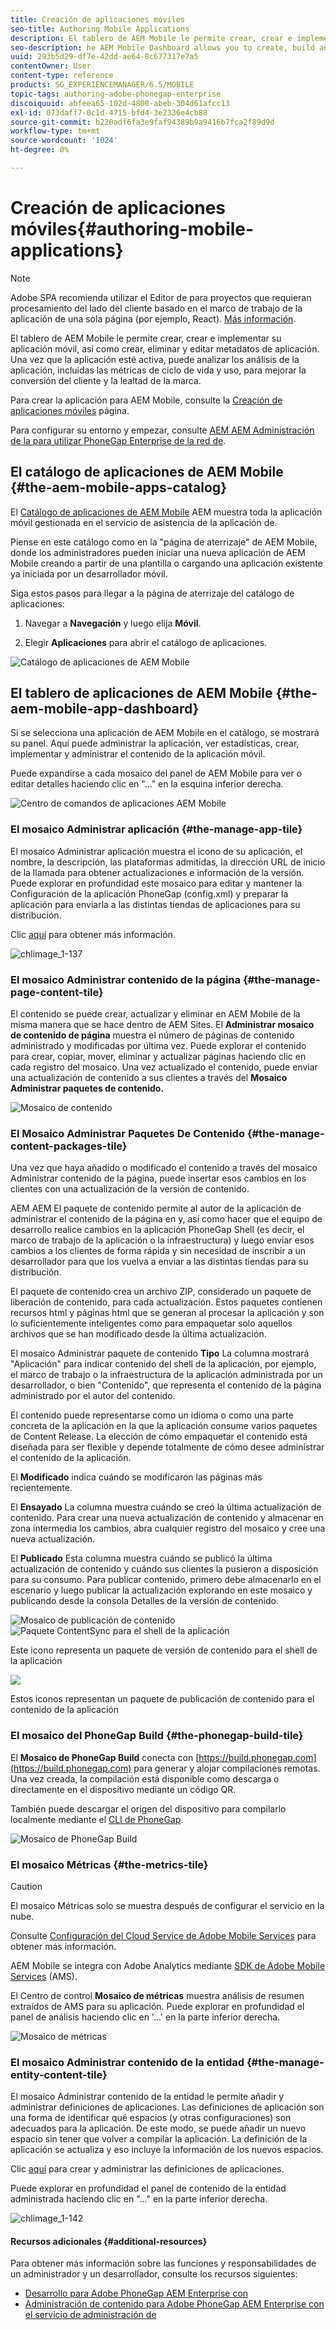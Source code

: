 ```yaml
---
title: Creación de aplicaciones móviles
seo-title: Authoring Mobile Applications
description: El tablero de AEM Mobile le permite crear, crear e implementar su aplicación móvil, así como crear, eliminar y editar metadatos de aplicación. Siga esta página para obtener más información.
seo-description: he AEM Mobile Dashboard allows you to create, build and deploy your mobile application, create, delete and edit application metadata. Follow this page to learn more.
uuid: 293b5d29-df7e-42dd-ae64-8c677317e7a5
contentOwner: User
content-type: reference
products: SG_EXPERIENCEMANAGER/6.5/MOBILE
topic-tags: authoring-adobe-phonegap-enterprise
discoiquuid: abfeea65-102d-4800-abeb-304d61afcc13
exl-id: 073daff7-0c1d-4715-bfd4-3e2336e4cb88
source-git-commit: b220adf6fa3e9faf94389b9a9416b7fca2f89d9d
workflow-type: tm+mt
source-wordcount: '1024'
ht-degree: 0%

---
```


# Creación de aplicaciones móviles{#authoring-mobile-applications}

>[!NOTE]
>
>Adobe SPA recomienda utilizar el Editor de para proyectos que requieran procesamiento del lado del cliente basado en el marco de trabajo de la aplicación de una sola página (por ejemplo, React). [Más información](/help/sites-developing/spa-overview.md).

El tablero de AEM Mobile le permite crear, crear e implementar su aplicación móvil, así como crear, eliminar y editar metadatos de aplicación. Una vez que la aplicación esté activa, puede analizar los análisis de la aplicación, incluidas las métricas de ciclo de vida y uso, para mejorar la conversión del cliente y la lealtad de la marca.

Para crear la aplicación para AEM Mobile, consulte la [Creación de aplicaciones móviles](/help/mobile/building-app-mobile-phonegap.md) página.

Para configurar su entorno y empezar, consulte [AEM AEM Administración de la para utilizar PhoneGap Enterprise de la red de](/help/mobile/administer-phonegap.md).

## El catálogo de aplicaciones de AEM Mobile {#the-aem-mobile-apps-catalog}

El [Catálogo de aplicaciones de AEM Mobile](http://localhost:4502/aem/apps.html/content/phonegap) AEM muestra toda la aplicación móvil gestionada en el servicio de asistencia de la aplicación de.

Piense en este catálogo como en la &quot;página de aterrizaje&quot; de AEM Mobile, donde los administradores pueden iniciar una nueva aplicación de AEM Mobile creando a partir de una plantilla o cargando una aplicación existente ya iniciada por un desarrollador móvil.

Siga estos pasos para llegar a la página de aterrizaje del catálogo de aplicaciones:

1. Navegar a **Navegación** y luego elija **Móvil**.

1. Elegir **Aplicaciones** para abrir el catálogo de aplicaciones.

![Catálogo de aplicaciones de AEM Mobile](assets/chlimage_1-135.png)

## El tablero de aplicaciones de AEM Mobile {#the-aem-mobile-app-dashboard}

Si se selecciona una aplicación de AEM Mobile en el catálogo, se mostrará su panel. Aquí puede administrar la aplicación, ver estadísticas, crear, implementar y administrar el contenido de la aplicación móvil.

Puede expandirse a cada mosaico del panel de AEM Mobile para ver o editar detalles haciendo clic en &quot;...&quot; en la esquina inferior derecha.

![Centro de comandos de aplicaciones AEM Mobile](assets/chlimage_1-136.png)

### El mosaico Administrar aplicación {#the-manage-app-tile}

El mosaico Administrar aplicación muestra el icono de su aplicación, el nombre, la descripción, las plataformas admitidas, la dirección URL de inicio de la llamada para obtener actualizaciones e información de la versión. Puede explorar en profundidad este mosaico para editar y mantener la Configuración de la aplicación PhoneGap (config.xml) y preparar la aplicación para enviarla a las distintas tiendas de aplicaciones para su distribución.

Clic [aquí](/help/mobile/phonegap-app-details-tile.md) para obtener más información.

![chlimage_1-137](assets/chlimage_1-137.png)

### El mosaico Administrar contenido de la página {#the-manage-page-content-tile}

El contenido se puede crear, actualizar y eliminar en AEM Mobile de la misma manera que se hace dentro de AEM Sites. El **Administrar mosaico de contenido de página** muestra el número de páginas de contenido administrado y modificadas por última vez. Puede explorar el contenido para crear, copiar, mover, eliminar y actualizar páginas haciendo clic en cada registro del mosaico. Una vez actualizado el contenido, puede enviar una actualización de contenido a sus clientes a través del **Mosaico Administrar paquetes de contenido.**

![Mosaico de contenido](assets/chlimage_1-138.png)

### El Mosaico Administrar Paquetes De Contenido {#the-manage-content-packages-tile}

Una vez que haya añadido o modificado el contenido a través del mosaico Administrar contenido de la página, puede insertar esos cambios en los clientes con una actualización de la versión de contenido.

AEM AEM El paquete de contenido permite al autor de la aplicación de administrar el contenido de la página en y, así como hacer que el equipo de desarrollo realice cambios en la aplicación PhoneGap Shell (es decir, el marco de trabajo de la aplicación o la infraestructura) y luego enviar esos cambios a los clientes de forma rápida y sin necesidad de inscribir a un desarrollador para que los vuelva a enviar a las distintas tiendas para su distribución.

El paquete de contenido crea un archivo ZIP, considerado un paquete de liberación de contenido, para cada actualización. Estos paquetes contienen recursos html y páginas html que se generan al procesar la aplicación y son lo suficientemente inteligentes como para empaquetar solo aquellos archivos que se han modificado desde la última actualización.

El mosaico Administrar paquete de contenido **Tipo** La columna mostrará &quot;Aplicación&quot; para indicar contenido del shell de la aplicación, por ejemplo, el marco de trabajo o la infraestructura de la aplicación administrada por un desarrollador, o bien &quot;Contenido&quot;, que representa el contenido de la página administrado por el autor del contenido.

El contenido puede representarse como un idioma o como una parte concreta de la aplicación en la que la aplicación consume varios paquetes de Content Release. La elección de cómo empaquetar el contenido está diseñada para ser flexible y depende totalmente de cómo desee administrar el contenido de la aplicación.

El **Modificado** indica cuándo se modificaron las páginas más recientemente.

El **Ensayado** La columna muestra cuándo se creó la última actualización de contenido. Para crear una nueva actualización de contenido y almacenar en zona intermedia los cambios, abra cualquier registro del mosaico y cree una nueva actualización.

El **Publicado** Esta columna muestra cuándo se publicó la última actualización de contenido y cuándo sus clientes la pusieron a disposición para su consumo. Para publicar contenido, primero debe almacenarlo en el escenario y luego publicar la actualización explorando en este mosaico y publicando desde la consola Detalles de la versión de contenido.

![Mosaico de publicación de contenido](assets/chlimage_1-139.png) ![Paquete ContentSync para el shell de la aplicación](do-not-localize/chlimage_1-5.png)

Este icono representa un paquete de versión de contenido para el shell de la aplicación

![](do-not-localize/chlimage_1-6.png)

Estos iconos representan un paquete de publicación de contenido para el contenido de la aplicación

### El mosaico del PhoneGap Build {#the-phonegap-build-tile}

El **Mosaico de PhoneGap Build** conecta con [https://build.phonegap.com](https://build.phonegap.com) para generar y alojar compilaciones remotas. Una vez creada, la compilación está disponible como descarga o directamente en el dispositivo mediante un código QR.

También puede descargar el origen del dispositivo para compilarlo localmente mediante el [CLI de PhoneGap](https://docs.phonegap.com/en/3.5.0/guide_cli_index.md.html).

![Mosaico de PhoneGap Build](assets/chlimage_1-140.png)

### El mosaico Métricas {#the-metrics-tile}

>[!CAUTION]
>
>El mosaico Métricas solo se muestra después de configurar el servicio en la nube.
>
>Consulte [Configuración del Cloud Service de Adobe Mobile Services](/help/mobile/configure-adobe-mobile-cloud-service.md) para obtener más información.

AEM Mobile se integra con Adobe Analytics mediante [SDK de Adobe Mobile Services](https://www.adobe.com/ca/solutions/digital-marketing/mobile-services/app-sdk.html) (AMS).

El Centro de control **Mosaico de métricas** muestra análisis de resumen extraídos de AMS para su aplicación. Puede explorar en profundidad el panel de análisis haciendo clic en &#39;...&#39; en la parte inferior derecha.

![Mosaico de métricas](assets/chlimage_1-141.png)

### El mosaico Administrar contenido de la entidad {#the-manage-entity-content-tile}

El mosaico Administrar contenido de la entidad le permite añadir y administrar definiciones de aplicaciones. Las definiciones de aplicación son una forma de identificar qué espacios (y otras configuraciones) son adecuados para la aplicación. De este modo, se puede añadir un nuevo espacio sin tener que volver a compilar la aplicación. La definición de la aplicación se actualiza y eso incluye la información de los nuevos espacios.

Clic [aquí](/help/mobile/phonegap-app-definitions.md) para crear y administrar las definiciones de aplicaciones.

Puede explorar en profundidad el panel de contenido de la entidad administrada haciendo clic en &quot;...&quot; en la parte inferior derecha.

![chlimage_1-142](assets/chlimage_1-142.png)

#### Recursos adicionales {#additional-resources}

Para obtener más información sobre las funciones y responsabilidades de un administrador y un desarrollador, consulte los recursos siguientes:

* [Desarrollo para Adobe PhoneGap AEM Enterprise con](/help/mobile/developing-in-phonegap.md)
* [Administración de contenido para Adobe PhoneGap AEM Enterprise con el servicio de administración de](/help/mobile/administer-phonegap.md)

